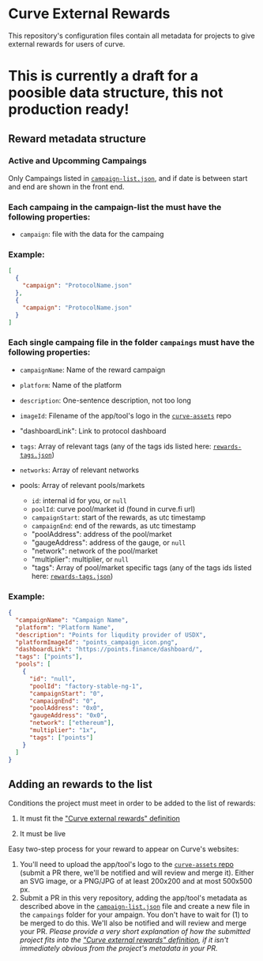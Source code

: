 # Curve External Rewards

This repository's configuration files contain all metadata for projects to give external rewards for users of curve.

# This is currently a draft for a poosible data structure, this not production ready!

## Reward metadata structure

### Active and Upcomming Campaings

Only Campaings listed in [`campaign-list.json`](https://github.com/curvefi/curve-external-reward/blob/main/campaign-list.json), and if date is between start and end are shown in the front end.

### Each campaing in the campaign-list the must have the following properties:

- `campaign`: file with the data for the campaing

### Example:

```json
[
  {
    "campaign": "ProtocolName.json"
  },
  {
    "campaign": "ProtocolName.json"
  }
]
```

### Each single campaing file in the folder `campaings` must have the following properties:

- `campaignName`: Name of the reward campaign
- `platform`: Name of the platform
- `description`: One-sentence description, not too long
- `imageId`: Filename of the app/tool's logo in the [`curve-assets`](https://github.com/curvefi/curve-assets/tree/main/platforms) repo
- "dashboardLink": Link to protocol dashboard
- `tags`: Array of relevant tags (any of the tags ids listed here: [`rewards-tags.json`](https://github.com/curvefi/curve-external-rewards/blob/main/rewards-tags.json))
- `networks`: Array of relevant networks
- pools: Array of relevant pools/markets

  - `id`: internal id for you, or `null`
  - `poolId`: curve pool/market id (found in curve.fi url)
  - `campaignStart`: start of the rewards, as utc timestamp
  - `campaignEnd`: end of the rewards, as utc timestamp
  - "poolAddress": address of the pool/market
  - "gaugeAddress": address of the gauge, or `null`
  - "network": network of the pool/market
  - "multiplier": multiplier, or `null`
  - "tags": Array of pool/market specific tags (any of the tags ids listed here: [`rewards-tags.json`](https://github.com/curvefi/curve-external-rewards/blob/main/rewards-tags.json))

### Example:

```json
{
  "campaignName": "Campaign Name",
  "platform": "Platform Name",
  "description": "Points for liqudity provider of USDX",
  "platformImageId": "points_campaign_icon.png",
  "dashboardLink": "https://points.finance/dashboard/",
  "tags": ["points"],
  "pools": [
    {
      "id": "null",
      "poolId": "factory-stable-ng-1",
      "campaignStart": "0",
      "campaignEnd": "0",
      "poolAddress": "0x0",
      "gaugeAddress": "0x0",
      "network": ["ethereum"],
      "multiplier": "1x",
      "tags": ["points"]
    }
  ]
}
```

## Adding an rewards to the list

Conditions the project must meet in order to be added to the list of rewards:

1. It must fit the ["Curve external rewards" definition](https://github.com/curvefi/curve-external-rewards/tree/main#curve-rewards)

2. It must be live

Easy two-step process for your reward to appear on Curve's websites:

1. You'll need to upload the app/tool's logo to the [`curve-assets` repo](https://github.com/curvefi/curve-assets/tree/main/platforms) (submit a PR there, we'll be notified and will review and merge it). Either an SVG image, or a PNG/JPG of at least 200x200 and at most 500x500 px.
2. Submit a PR in this very repository, adding the app/tool's metadata as described above in the [`campaign-list.json`](https://github.com/curvefi/curve-external-rewards/blob/main/campaign-list.json) file and create a new file in the `campaings` folder for your ampaign. You don't have to wait for (1) to be merged to do this. We'll also be notified and will review and merge your PR. _Please provide a very short explanation of how the submitted project fits into the ["Curve external rewards" definition](https://github.com/curvefi/curve-external-rewards/tree/main#curve-rewards), if it isn't immediately obvious from the project's metadata in your PR._
